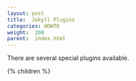 ```yaml
---
layout: post
title:  Jekyll Plugins
categories: HOWTO
weight:  200
parent:  index.html
---
```


There are several special plugins available.

{% children %}
